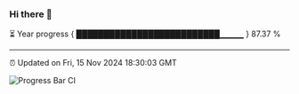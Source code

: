 ### Hi there 👋

⏳ Year progress { ██████████████████████████▁▁▁▁ } 87.37 %

---

⏰ Updated on Fri, 15 Nov 2024 18:30:03 GMT

![Progress Bar CI](https://github.com/ZhaoGui/ZhaoGui/workflows/Progress%20Bar%20CI/badge.svg)
